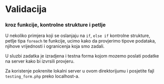 # Validacija 
### kroz funkcije, kontrolne strukture i petlje

U nekoliko primjera koji se oslanjaju na `if`, `else if` kontrolne strukture, petlje tipa `foreach` te funkcije, ucimo kako da provjerimo tipove podataka, njihove vrijednosti i ogranicenja koja smo zadali.

U sluzbi zadatka je izradjena i testna forma kojom mozemo poslati podatke na server kako bi izvrsili provjeru.

Za koristenje pokrenite lokalni server u ovom direktorijumu i posjetite fajl `testing_form.php` preko localhost-a.